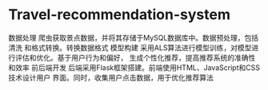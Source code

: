 # Travel-recommendation-system
数据处理
爬虫获取景点数据，并将其存储于MySQL数据库中。数据预处理，包括清洗
和格式转换。转换数据格式
模型构建
采用ALS算法进行模型训练，对模型进行评估和优化。基于用户行为和偏好，
生成个性化推荐，提高推荐系统的准确性和效率
前后端开发
后端采用Flask框架搭建。前端使用HTML、JavaScript和CSS技术设计用户
界面。同时，收集用户点击数据，用于优化推荐算法
